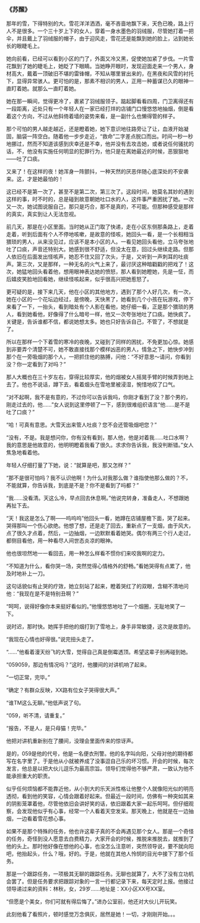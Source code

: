 
 ### 《苏醒》

 那年的雪，下得特别的大。雪花洋洋洒洒，毫不吝啬地飘下来，天色已晚，路上行人不是很多。一个三十岁上下的女人，穿着一身水墨色的羽绒服，尽管她打着一把伞，并且戴上了羽绒服的帽子，由于迎风走，雪花还是能飘到她的脸上，沾到她长长的眼睫毛上。

 她向前看，已经可以看到小区的门了，外面又冷又黑，促使她加紧了步伐。一片雪花飘到了她的睫毛上，她眨了下眼睛。当她睁开眼时，发现迎面走来一个男人，身材高大，戴着一顶破旧不堪的雷锋帽，不知从哪里冒出来的，在黑夜和风雪的衬托下，显得异常骇人。更可怕的是，那素不相识的男人，正用一种蓄谋已久的眼神一直盯着她。就那么一直盯着她。

 她在那一瞬间，觉得更冷了，裹紧了羽绒服领子。踮起脚看看四周，门卫离得还有一段距离，近处只有一个年轻人在一家已经打烊的店铺门口慢悠悠地抽烟，倒是看着这个方向，不过从他斜倚着墙的姿势来看，是一副什么也懒得管的样子。

 那个可怕的男人越走越近，还是瞪着她，她下意识地往路旁让了让，血液开始凝固，脑袋一阵空白。随着他一步步走近，“救命”二字差点脱口而出。时间一秒一秒地挪过，然而不知道该感到庆幸还是不幸，他并没有去攻击她，或者说任何骚扰的话，不，他没有实施任何明显的犯罪行为，他只是在离她最近的时候，恶狠狠地——吐了口痰。

 又来了！在这样的夜！她浑身一阵颤抖，一种天然的厌恶伴随心底深处的不安袭来。这，才是她最怕的！

 这已经不是第一次了，甚至不是第二次，第三次了。这段时间，她莫名其妙的遇到这样的事，时不时的，总是碰到故意朝她吐口水的人，这件事严重困扰了她。一次又一次，她试图说服自己，那只是巧合，那不是真的，不可能。但那种感受是那样的真实，真实到让人无法忽视。

 前几天，那是在小区里面。当时她从正门取了快递，走在小区东侧那条路上，走着走着，听到后面有个人不停地咳嗽，是故意的怪咳，她回头一看，是一个长相相当猥琐的男人，从来没见过，应该不是本小区的人。一看见她回头看他，立马夸张地吐了口痰，声音还特别大。她感到很不舒适，但没太在意，回过头继续走路。但那人依旧在后面发出怪咳声，她忍不住又回了次头，于是，又听到一声刺耳的吐痰声。第三次，又是那样，一种无名的火气上来了，最讨厌这种暗戳戳的把戏了！这次，她猛地回头看着他，想用眼神表达她的愤怒，那人看到她瞪她，先是一怔，而后嬉皮笑脸地回看她，继续怪咳起来，似乎很高兴把她惹怒了。

 更可疑的是，接下来几天，他在小区的其他地方，遇到了那个人好几次，有一次，她在小区的一个花坛边经过，是傍晚，天快黑了，她看到几个小孩在玩游戏，停下来看了一下，一抬头，看到暗处有个人影在看他，她仔细一看，正是那个猥琐的男人，看到她看他，好像得了什么暗号一样，他又一次夸张地吐了口痰。她快疯了。关键是，告诉谁都不信，都说她想太多。她也只好告诉自己，不管了，不想就是了。

 所以在那样一个下着雪的寒冷的夜晚，又碰到了同样的困扰，不免更加心惊。她感到非要弄个清楚不可，她不敢直接找那个模样凶恶的男人，情急之下，她快步冲到那个在一旁吸烟的那个人，一把抓住他的胳膊，问他：“不好意思～请问，你看到没？你一定看到了对吗？”

 那人大概也在三十岁左右，穿得比较厚实，他的烟被女人摇晃手臂的时候弄到地上去了。他也不说话，蹲下去，看着烟头在雪地里被浸湿，惋惜地叹了口气。

 “对不起啊，我不是有意的，不过你可以告诉我吗，你刚才看到了没？那个男的，刚走过去的，他……”女人说到这里停顿了一下，感到很难组织语言“他……是不是吐了口痰？”

 “哈！可真有意思。大雪天出来管人吐痰？您不会还管吸烟吧您？”

 “没有，不是。我是想问你，你有没有看到，那人他，他是对着我……吐口水啊？我的意思是他故意的，他明明瞪着我看了很久。求求你告诉我，我没判断错。”女人焦急地看着他。

 年轻人仔细打量了下她，说：“就算是吧，那又怎样？”

 “那不是很可怕吗？我不认识他啊！为什么对我那么做？谁指使他那么做的？不，不能就算，你告诉我，到底是不是？你不是看到了吗都？”

 “我……没看清。天这么冷，早点回去休息啊。”他说完转身，准备走人，不想跟她再扯下去。

 “天！我这是怎么了啊——呜呜呜”他回头一看，她蹲在店铺屋檐下面，哭了起来。哭得那叫一个伤心欲绝。他想了想，还是走了回去，重新点了一支烟，由于风大，点了很久才点着，然后，一边抽烟，一边默默看着她哭。偶尔有两三个行人走过，都侧目看他，用一种看尽人间世态炎凉的眼神。

 他也很坦然地一一看回去，用一种怎么样看不惯你们来咬我啊的定力。

 “不知道为什么，看你哭一场，突然觉得心情格外的舒畅。”看她哭得有点累了，他及时地补上一刀。

 这句话貌似有止哭的疗效，她立刻站了起来，瞪着哭红了的双眼，含糊不清地问他：“我现在是不是特别丑啊？”

 “呵呵，说得好像你本来挺好看似的。”他慢悠悠地吐了一个烟圈，无耻地笑了一下。

 说时迟，那时快。她挥手把他的烟打到了雪地上，身手非常敏捷，这次是故意的。

 “我现在心情也好得很。”说完扭头走了。

 “……”他看着漫天纷飞的大雪，觉得自己真是倒霉透顶。希望这辈子别再碰到她。

 “059059，那边有情况吗？”这时，他腰间的对讲机响了起来。

 “一切正常，完毕。”

 “确定？有群众反映，XX路有位女子哭得很大声。”

 “谁TM这么无聊。”他低声说了句。

 “059，听不清，请重复。”

 “报告，不是人，是只母猫！完毕。”

 他把对讲机重新别在了腰间，没理会里面传来的惊讶声。

 是的，059是他的代号，他是一名便衣刑警。他的名字叫向阳，父母对他的期待都写在名字里了。于是他从小就被养成了没事逗自己乐的坏习惯。开会的时候，每次发言，他总是以把大伙儿逗乐为最高宗旨。领导们觉得他不够严肃，一致认为他不能承担重大的职责。

 似乎任何烦恼都不能靠近他，从小到大的乐天派性格让他整个人就像阳光似的明亮透彻，看到他的笑容，心情会跟着好起来。但最近一段时间，仿佛有一种突如其来的阴影笼罩着他，尽管他依旧会讲好笑的话，依旧跟着大家一起乐呵呵。但仔细观察，会发现他似乎有心事，经常一个人看着天空发呆。那天晚上，他就是在一边抽烟，一边看着雪花想心事。

 如果不是那个特殊的任务，他也许这辈子真的不会再遇见那个女人。那是一个奇怪的任务，奇怪到没人愿意去白费精力，大家开会的时候，推脱来推脱去，就推到了他的头上。那时他好像在想他的心事，也没怎么注意听，突然领导说，要不就向阳吧，他抬起头，什么？哦，好的。于是，他就在其他人怜悯的目光中接下了那个任务。

 那是一个跟踪任务，一项极其无聊的跟踪任务。无聊也就算了，大不了没有立功机会罢了。但是任务要求把跟踪对象的一言一行都记录下来，每天定时上报。他接过领导递过来的资料：林秋，女，29岁……地址是：XX小区XX号XX室。

 “但愿是个美女，你们可就有得后悔了。”进办公室前，他还对大伙儿开玩笑。

 此刻他看了看照片，顿时感觉万念俱灰，居然是她！一切，才刚刚开始。。。
